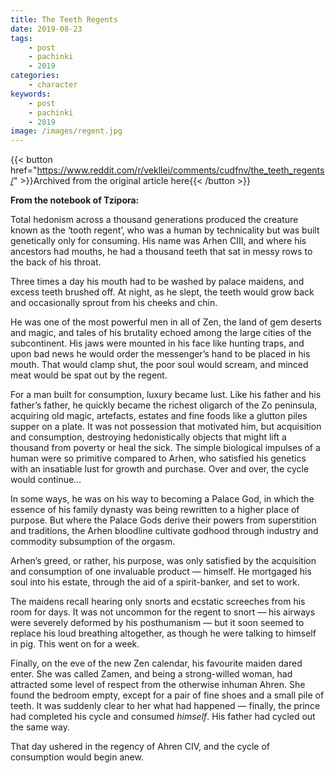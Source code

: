 ```yaml
---
title: The Teeth Regents
date: 2019-08-23
tags:
    - post
    - pachinki
    - 2019
categories:
    - character
keywords:
    - post
    - pachinki
    - 2019
image: /images/regent.jpg
---
```

{{< button href="https://www.reddit.com/r/vekllei/comments/cudfnv/the_teeth_regents/" >}}Archived from the original article here{{< /button >}}

**From the notebook of Tzipora:**

Total hedonism across a thousand generations produced the creature known as the ‘tooth regent’, who was a human by technicality but was built genetically only for consuming. His name was Arhen CIII, and where his ancestors had mouths, he had a thousand teeth that sat in messy rows to the back of his throat.

Three times a day his mouth had to be washed by palace maidens, and excess teeth brushed off. At night, as he slept, the teeth would grow back and occasionally sprout from his cheeks and chin.

He was one of the most powerful men in all of Zen, the land of gem deserts and magic, and tales of his brutality echoed among the large cities of the subcontinent. His jaws were mounted in his face like hunting traps, and upon bad news he would order the messenger’s hand to be placed in his mouth. That would clamp shut, the poor soul would scream, and minced meat would be spat out by the regent.

For a man built for consumption, luxury became lust. Like his father and his father’s father, he quickly became the richest oligarch of the Zo peninsula, acquiring old magic, artefacts, estates and fine foods like a glutton piles supper on a plate. It was not possession that motivated him, but acquisition and consumption, destroying hedonistically objects that might lift a thousand from poverty or heal the sick. The simple biological impulses of a human were so primitive compared to Arhen, who satisfied his genetics with an insatiable lust for growth and purchase. Over and over, the cycle would continue…

In some ways, he was on his way to becoming a Palace God, in which the essence of his family dynasty was being rewritten to a higher place of purpose. But where the Palace Gods derive their powers from superstition and traditions, the Arhen bloodline cultivate godhood through industry and commodity subsumption of the orgasm.

Arhen’s greed, or rather, his purpose, was only satisfied by the acquisition and consumption of one invaluable product — himself. He mortgaged his soul into his estate, through the aid of a spirit-banker, and set to work.

The maidens recall hearing only snorts and ecstatic screeches from his room for days. It was not uncommon for the regent to snort — his airways were severely deformed by his posthumanism — but it soon seemed to replace his loud breathing altogether, as though he were talking to himself in pig. This went on for a week.

Finally, on the eve of the new Zen calendar, his favourite maiden dared enter. She was called Zamen, and being a strong-willed woman, had attracted some level of respect from the otherwise inhuman Ahren. She found the bedroom empty, except for a pair of fine shoes and a small pile of teeth. It was suddenly clear to her what had happened — finally, the prince had completed his cycle and consumed *himself*. His father had cycled out the same way.

That day ushered in the regency of Ahren CIV, and the cycle of consumption would begin anew.
